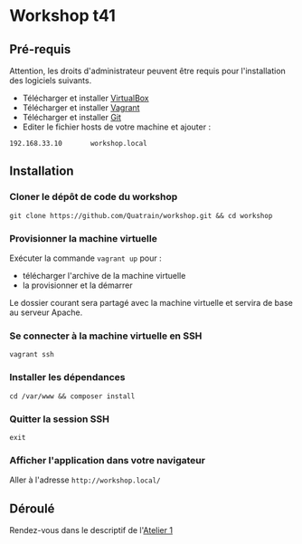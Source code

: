 # Workshop t41

## Pré-requis

Attention, les droits d'administrateur peuvent être requis pour l'installation des logiciels suivants.

* Télécharger et installer [VirtualBox](https://www.virtualbox.org/wiki/Downloads)
* Télécharger et installer [Vagrant](https://www.vagrantup.com/downloads.html)
* Télécharger et installer [Git](https://git-scm.com/downloads)
* Editer le fichier hosts de votre machine et ajouter :

```
192.168.33.10		workshop.local
```

## Installation

### Cloner le dépôt de code du workshop
`git clone https://github.com/Quatrain/workshop.git && cd workshop`


### Provisionner la machine virtuelle

Exécuter la commande `vagrant up` pour :

* télécharger l'archive de la machine virtuelle
* la provisionner et la démarrer

Le dossier courant sera partagé avec la machine virtuelle et servira de base au serveur Apache.

### Se connecter à la machine virtuelle en SSH

`vagrant ssh`

### Installer les dépendances

`cd /var/www && composer install`


### Quitter la session SSH

`exit`

### Afficher l'application dans votre navigateur

Aller à l'adresse `http://workshop.local/`


## Déroulé

Rendez-vous dans le descriptif de l'[Atelier 1](atelier-1.md)